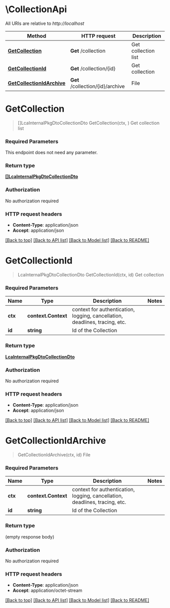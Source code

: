 # \CollectionApi

All URIs are relative to *http://localhost*

Method | HTTP request | Description
------------- | ------------- | -------------
[**GetCollection**](CollectionApi.md#GetCollection) | **Get** /collection | Get collection list
[**GetCollectionId**](CollectionApi.md#GetCollectionId) | **Get** /collection/{id} | Get collection
[**GetCollectionIdArchive**](CollectionApi.md#GetCollectionIdArchive) | **Get** /collection/{id}/archive | File


# **GetCollection**
> []LcaInternalPkgDtoCollectionDto GetCollection(ctx, )
Get collection list

### Required Parameters
This endpoint does not need any parameter.

### Return type

[**[]LcaInternalPkgDtoCollectionDto**](lca_internal_pkg_dto.CollectionDto.md)

### Authorization

No authorization required

### HTTP request headers

 - **Content-Type**: application/json
 - **Accept**: application/json

[[Back to top]](#) [[Back to API list]](../README.md#documentation-for-api-endpoints) [[Back to Model list]](../README.md#documentation-for-models) [[Back to README]](../README.md)

# **GetCollectionId**
> LcaInternalPkgDtoCollectionDto GetCollectionId(ctx, id)
Get collection

### Required Parameters

Name | Type | Description  | Notes
------------- | ------------- | ------------- | -------------
 **ctx** | **context.Context** | context for authentication, logging, cancellation, deadlines, tracing, etc.
  **id** | **string**| Id of the Collection | 

### Return type

[**LcaInternalPkgDtoCollectionDto**](lca_internal_pkg_dto.CollectionDto.md)

### Authorization

No authorization required

### HTTP request headers

 - **Content-Type**: application/json
 - **Accept**: application/json

[[Back to top]](#) [[Back to API list]](../README.md#documentation-for-api-endpoints) [[Back to Model list]](../README.md#documentation-for-models) [[Back to README]](../README.md)

# **GetCollectionIdArchive**
> GetCollectionIdArchive(ctx, id)
File

### Required Parameters

Name | Type | Description  | Notes
------------- | ------------- | ------------- | -------------
 **ctx** | **context.Context** | context for authentication, logging, cancellation, deadlines, tracing, etc.
  **id** | **string**| Id of the Collection | 

### Return type

 (empty response body)

### Authorization

No authorization required

### HTTP request headers

 - **Content-Type**: application/json
 - **Accept**: application/octet-stream

[[Back to top]](#) [[Back to API list]](../README.md#documentation-for-api-endpoints) [[Back to Model list]](../README.md#documentation-for-models) [[Back to README]](../README.md)

